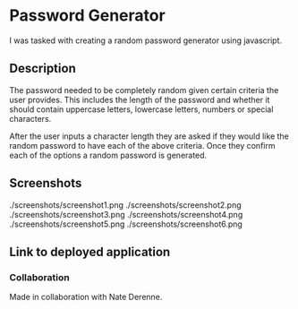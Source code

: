 # Password Generator

I was tasked with creating a random password generator using javascript. 

## Description

The password needed to be completely random given certain criteria the user provides. This includes the length of the password and whether it should contain uppercase letters, lowercase letters, numbers or special characters. 

After the user inputs a character length they are asked if they would like the random password to have each of the above criteria. Once they confirm each of the options a random password is generated. 

## Screenshots 

./screenshots/screenshot1.png
./screenshots/screenshot2.png
./screenshots/screenshot3.png
./screenshots/screenshot4.png
./screenshots/screenshot5.png
./screenshots/screenshot6.png


## Link to deployed application


### Collaboration

Made in collaboration with Nate Derenne.